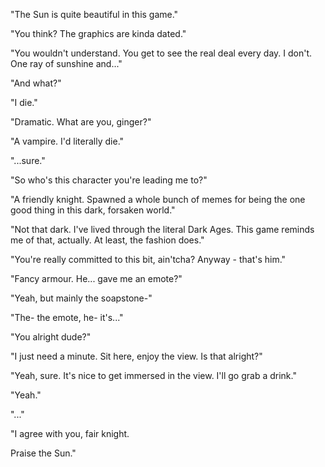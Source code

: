 "The Sun is quite beautiful in this game."

"You think? The graphics are kinda dated."

"You wouldn't understand. You get to see the real deal every day. I don't. One ray of sunshine and..."

"And what?"

"I die."

"Dramatic. What are you, ginger?"

"A vampire. I'd literally die."

"...sure."

"So who's this character you're leading me to?"

"A friendly knight. Spawned a whole bunch of memes for being the one good thing in this dark, forsaken world."

"Not that dark. I've lived through the literal Dark Ages. This game reminds me of that, actually. At least, the fashion does."

"You're really committed to this bit, ain'tcha? Anyway - that's him."

"Fancy armour. He... gave me an emote?"

"Yeah, but mainly the soapstone-"

"The- the emote, he- it's..."

"You alright dude?"

"I just need a minute. Sit here, enjoy the view. Is that alright?"

"Yeah, sure. It's nice to get immersed in the view. I'll go grab a drink."

"Yeah."

"..."

"I agree with you, fair knight.

Praise the Sun."